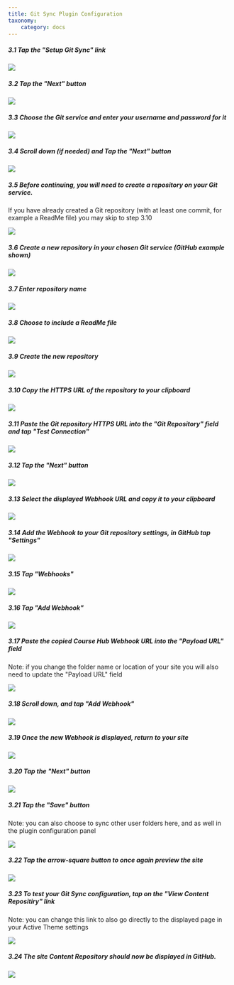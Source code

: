 ```yaml
---
title: Git Sync Plugin Configuration
taxonomy:
    category: docs
---
```


##### 3.1 Tap the "Setup Git Sync" link

![](../../images/open-course-hub---install-and-configure-on-reclaim-hosting/tap-the--setup-git-sync-plugin--link.png)

##### 3.2 Tap the "Next" button

![](../../images/open-course-hub---install-and-configure-on-reclaim-hosting/tap-the--next--button.png)

##### 3.3 Choose the Git service and enter your username and password for it

![](../../images/open-course-hub---install-and-configure-on-reclaim-hosting/choose-the-git-service-and-enter-your-username-and-password-for-it.png)

##### 3.4 Scroll down (if needed) and Tap the "Next" button

![](../../images/open-course-hub---install-and-configure-on-reclaim-hosting/scroll-down--if-needed--and-tap-the--next--button.png)

##### 3.5 Before continuing, you will need to create a repository on your Git service.

If you have already created a Git repository (with at least one commit, for example a ReadMe file) you may skip to step 3.10


![](../../images/open-course-hub---install-and-configure-on-reclaim-hosting/before-continuing--you-will-need-to-create-a-repository-on-your-git-service.png)

##### 3.6 Create a new repository in your chosen Git service (GitHub example shown)

![](../../images/open-course-hub---install-and-configure-on-reclaim-hosting/create-a-new-repository-in-your-chosen-git-service--github-example-shown-.png)

##### 3.7 Enter repository name

![](../../images/open-course-hub---install-and-configure-on-reclaim-hosting/enter-repository-name.png)

##### 3.8 Choose to include a ReadMe file

![](../../images/open-course-hub---install-and-configure-on-reclaim-hosting/choose-to-include-a-readme-file.png)

##### 3.9 Create the new repository

![](../../images/open-course-hub---install-and-configure-on-reclaim-hosting/create-the-new-repository.png)

##### 3.10 Copy the HTTPS URL of the repository to your clipboard

![](../../images/open-course-hub---install-and-configure-on-reclaim-hosting/copy-the-https-url-of-the-repository-to-your-clipboard.png)

##### 3.11 Paste the Git repository HTTPS URL into the "Git Repository" field and tap "Test Connection"

![](../../images/open-course-hub---install-and-configure-on-reclaim-hosting/paste-the-git-repository-https-url-into-the--git-repository--field-and-tap--test-connection-.png)

##### 3.12 Tap the "Next" button

![](../../images/open-course-hub---install-and-configure-on-reclaim-hosting/tap-the--next--button-1.png)

##### 3.13 Select the displayed Webhook URL and copy it to your clipboard

![](../../images/open-course-hub---install-and-configure-on-reclaim-hosting/select-the-displayed-webhook-url-and-copy-it-to-your-clipboard.png)

##### 3.14 Add the Webhook to your Git repository settings, in GitHub tap "Settings"

![](../../images/open-course-hub---install-and-configure-on-reclaim-hosting/add-the-webhook-to-your-git-repository-settings--in-github-tap--settings-.png)

##### 3.15 Tap "Webhooks"

![](../../images/open-course-hub---install-and-configure-on-reclaim-hosting/tap--webhooks-.png)

##### 3.16 Tap "Add Webhook"

![](../../images/open-course-hub---install-and-configure-on-reclaim-hosting/tap--add-webhook-.png)

##### 3.17 Paste the copied Course Hub Webhook URL into the "Payload URL" field

Note: if you change the folder name or location of your site you will also need to update the "Payload URL" field


![](../../images/open-course-hub---install-and-configure-on-reclaim-hosting/paste-the-copied-course-hub-webhook-url-into-the--payload-url--field.png)

##### 3.18 Scroll down, and tap "Add Webhook"

![](../../images/open-course-hub---install-and-configure-on-reclaim-hosting/scroll-down--and-tap--add-webhook-.png)

##### 3.19 Once the new Webhook is displayed, return to your site

![](../../images/open-course-hub---install-and-configure-on-reclaim-hosting/once-the-new-webhook-is-displayed--return-to-your-site.png)

##### 3.20 Tap the "Next" button

![](../../images/open-course-hub---install-and-configure-on-reclaim-hosting/tap-the--next--button-2.png)

##### 3.21 Tap the "Save" button

Note: you can also choose to sync other user folders here, and as well in the plugin configuration panel


![](../../images/open-course-hub---install-and-configure-on-reclaim-hosting/tap-the--save--button.png)

##### 3.22 Tap the arrow-square button to once again preview the site

![](../../images/open-course-hub---install-and-configure-on-reclaim-hosting/tap-the-arrow-square-button-to-once-again-preview-the-site.png)

##### 3.23 To test your Git Sync configuration, tap on the "View Content Repositiry" link

Note: you can change this link to also go directly to the displayed page in your Active Theme settings


![](../../images/open-course-hub---install-and-configure-on-reclaim-hosting/to-test-your-git-sync-configuration--tap-on-the--view-content-repositiry--link.png)

##### 3.24 The site Content Repository should now be displayed in GitHub.

![](../../images/open-course-hub---install-and-configure-on-reclaim-hosting/the-site-content-repository-should-now-be-displayed-in-github.png)
